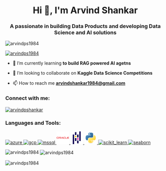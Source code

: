 <h1 align="center">Hi 👋, I'm Arvind Shankar</h1>
<h3 align="center">A passionate in building Data Products and developing Data Science and AI solutions</h3>

<p align="left"> <img src="https://komarev.com/ghpvc/?username=arvindps1984&label=Profile%20views&color=0e75b6&style=flat" alt="arvindps1984" /> </p>

<p align="left"> <a href="https://github.com/ryo-ma/github-profile-trophy"><img src="https://github-profile-trophy.vercel.app/?username=arvindps1984" alt="arvindps1984" /></a> </p>

- 🌱 I’m currently learning **to build RAG powered AI agetns**

- 👯 I’m looking to collaborate on **Kaggle Data Science Competitions**

- 📫 How to reach me **arvindshankar1984@gmail.com**

<h3 align="left">Connect with me:</h3>
<p align="left">
<a href="https://linkedin.com/in/arvindpshankar" target="blank"><img align="center" src="https://raw.githubusercontent.com/rahuldkjain/github-profile-readme-generator/master/src/images/icons/Social/linked-in-alt.svg" alt="arvindpshankar" height="30" width="40" /></a>
</p>

<h3 align="left">Languages and Tools:</h3>
<p align="left"> <a href="https://azure.microsoft.com/en-in/" target="_blank" rel="noreferrer"> <img src="https://www.vectorlogo.zone/logos/microsoft_azure/microsoft_azure-icon.svg" alt="azure" width="40" height="40"/> </a> <a href="https://cloud.google.com" target="_blank" rel="noreferrer"> <img src="https://www.vectorlogo.zone/logos/google_cloud/google_cloud-icon.svg" alt="gcp" width="40" height="40"/> </a> <a href="https://www.microsoft.com/en-us/sql-server" target="_blank" rel="noreferrer"> <img src="https://www.svgrepo.com/show/303229/microsoft-sql-server-logo.svg" alt="mssql" width="40" height="40"/> </a> <a href="https://www.oracle.com/" target="_blank" rel="noreferrer"> <img src="https://raw.githubusercontent.com/devicons/devicon/master/icons/oracle/oracle-original.svg" alt="oracle" width="40" height="40"/> </a> <a href="https://pandas.pydata.org/" target="_blank" rel="noreferrer"> <img src="https://raw.githubusercontent.com/devicons/devicon/2ae2a900d2f041da66e950e4d48052658d850630/icons/pandas/pandas-original.svg" alt="pandas" width="40" height="40"/> </a> <a href="https://www.python.org" target="_blank" rel="noreferrer"> <img src="https://raw.githubusercontent.com/devicons/devicon/master/icons/python/python-original.svg" alt="python" width="40" height="40"/> </a> <a href="https://scikit-learn.org/" target="_blank" rel="noreferrer"> <img src="https://upload.wikimedia.org/wikipedia/commons/0/05/Scikit_learn_logo_small.svg" alt="scikit_learn" width="40" height="40"/> </a> <a href="https://seaborn.pydata.org/" target="_blank" rel="noreferrer"> <img src="https://seaborn.pydata.org/_images/logo-mark-lightbg.svg" alt="seaborn" width="40" height="40"/> </a> </p>

<p><img align="left" src="https://github-readme-stats.vercel.app/api/top-langs?username=arvindps1984&show_icons=true&locale=en&layout=compact" alt="arvindps1984" /></p>

<p>&nbsp;<img align="center" src="https://github-readme-stats.vercel.app/api?username=arvindps1984&show_icons=true&locale=en" alt="arvindps1984" /></p>

<p><img align="center" src="https://github-readme-streak-stats.herokuapp.com/?user=arvindps1984&" alt="arvindps1984" /></p>
